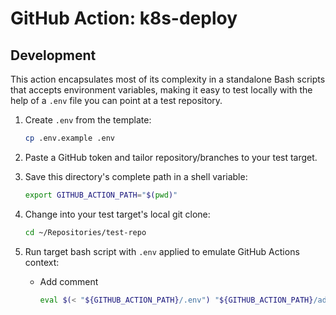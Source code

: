 # GitHub Action: k8s-deploy

## Development

This action encapsulates most of its complexity in a standalone Bash scripts that accepts environment variables, making it easy to test locally with the help of a `.env` file you can point at a test repository.

1. Create `.env` from the template:

    ```bash
    cp .env.example .env
    ```

2. Paste a GitHub token and tailor repository/branches to your test target.

3. Save this directory's complete path in a shell variable:

    ```bash
    export GITHUB_ACTION_PATH="$(pwd)"
    ```

4. Change into your test target's local git clone:

    ```bash
    cd ~/Repositories/test-repo
    ```

5. Run target bash script with `.env` applied to emulate GitHub Actions context:

    - Add comment

        ```bash
        eval $(< "${GITHUB_ACTION_PATH}/.env") "${GITHUB_ACTION_PATH}/add-comment.sh"
        ```
